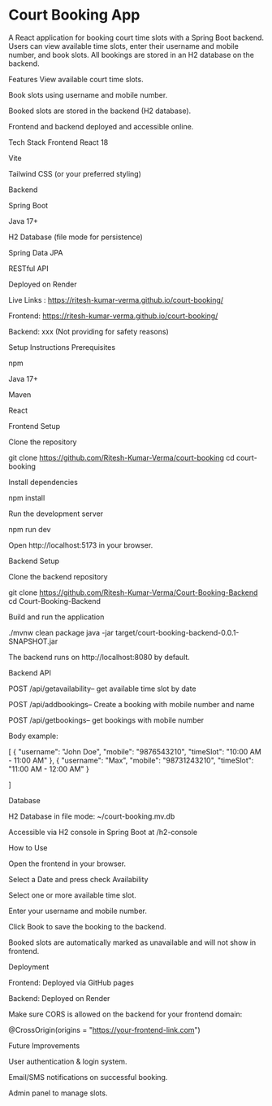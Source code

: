 Court Booking App
=================
A React application for booking court time slots with a Spring Boot backend. Users can view available time slots, enter their username and mobile number, and book slots. All bookings are stored in an H2 database on the backend.

Features
View available court time slots.

Book slots using username and mobile number.

Booked slots are stored in the backend (H2 database).

Frontend and backend deployed and accessible online.

Tech Stack
Frontend
React 18

Vite

Tailwind CSS (or your preferred styling)

Backend

Spring Boot

Java 17+

H2 Database (file mode for persistence)

Spring Data JPA

RESTful API

Deployed on Render

Live Links : https://ritesh-kumar-verma.github.io/court-booking/

Frontend: https://ritesh-kumar-verma.github.io/court-booking/

Backend: xxx (Not providing for safety reasons)

Setup Instructions
Prerequisites

npm 

Java 17+

Maven


React


Frontend Setup

Clone the repository

git clone https://github.com/Ritesh-Kumar-Verma/court-booking
cd court-booking


Install dependencies

npm install



Run the development server

npm run dev



Open http://localhost:5173
 in your browser.


Backend Setup

Clone the backend repository

git clone https://github.com/Ritesh-Kumar-Verma/Court-Booking-Backend
cd Court-Booking-Backend


Build and run the application

./mvnw clean package
java -jar target/court-booking-backend-0.0.1-SNAPSHOT.jar


The backend runs on http://localhost:8080
 by default.


Backend API


POST /api/getavailability– get available time slot by date

POST /api/addbookings– Create a booking with mobile number and name

POST /api/getbookings– get bookings with mobile number


Body example:

[
{
  "username": "John Doe",
  "mobile": "9876543210",
  "timeSlot": "10:00 AM - 11:00 AM"
},
{
  "username": "Max",
  "mobile": "98731243210",
  "timeSlot": "11:00 AM - 12:00 AM"
}

]




Database

H2 Database in file mode: ~/court-booking.mv.db

Accessible via H2 console in Spring Boot at /h2-console


How to Use

Open the frontend in your browser.

Select a Date and press check Availability

Select one or more available time slot.

Enter your username and mobile number.

Click Book to save the booking to the backend.

Booked slots are automatically marked as unavailable and will not show in frontend.


Deployment

Frontend: Deployed via GitHub pages

Backend: Deployed on Render 

Make sure CORS is allowed on the backend for your frontend domain:

@CrossOrigin(origins = "https://your-frontend-link.com")


Future Improvements

User authentication & login system.

Email/SMS notifications on successful booking.

Admin panel to manage slots.
